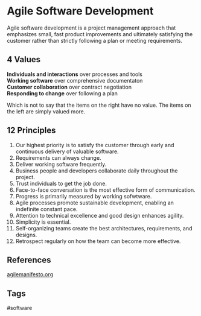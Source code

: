 # Agile Software Development 

Agile software development is a project management approach that emphasizes small, fast product improvements and ultimately satisfying the customer rather than strictly following a plan or meeting requirements.  

## 4 Values
**Individuals and interactions** over processes and tools  
**Working software** over comprehensive documentaton  
**Customer collaboration** over contract negotiation  
**Responding to change** over following a plan  

Which is not to say that the items on the right have no value. The items on the left are simply valued more.  

## 12 Principles
1. Our highest priority is to satisfy the customer through early and continuous delivery of valuable software.  
2. Requirements can always change.  
3. Deliver working software frequently.  
4. Business people and developers collaborate daily throughout the project.  
5. Trust individuals to get the job done.  
6. Face-to-face conversation is the most effective form of communication.  
7. Progress is primarily measured by working sofwtware.   
8. Agile processes promote sustainable development, enabling an indefinite constant pace.   
9. Attention to technical excellence and good design enhances agility.  
10. Simplicity is essential.  
11. Self-organizing teams create the best architectures, requirements, and designs.   
12. Retrospect regularly on how the team can become more effective.  

## References
[agilemanifesto.org](https://agilemanifesto.org/)

## Tags
#software
